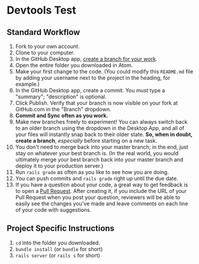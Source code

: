 # Devtools Test

## Standard Workflow

 1. Fork to your own account.
 1. Clone to your computer.
 1. In the GitHub Desktop app, [create a branch for your work](https://help.github.com/desktop/guides/contributing/creating-a-branch-for-your-work/#creating-a-branch).
 1. Open the entire folder you downloaded in Atom.
 1. Make your first change to the code. (You could modify this `README.md` file by adding your username next to the project in the heading, for example.)
 1. In the GitHub Desktop app, create a commit. You *must* type a "summary"; "description" is optional.
 1. Click Publish. Verify that your branch is now visible on your fork at GitHub.com in the "Branch" dropdown.
 1. **Commit and Sync often as you work.**
 1. Make new branches freely to experiment! You can always switch back to an older branch using the dropdown in the Desktop App, and all of your files will instantly snap back to their older state. **So, when in doubt, create a branch**, _especially_ before starting on a new task.
 1. You don't need to merge back into your master branch; in the end, just stay on whatever your best branch is. (In the real world, you would ultimately merge your best branch back into your master branch and deploy it to your production server.)
 1. Run `rails grade` as often as you like to see how you are doing.
 1. You can push commits and `rails grade` right up until the due date.
 1. If you have a question about your code, a great way to get feedback is to open a [Pull Request](https://help.github.com/articles/creating-a-pull-request/). After creating it, if you include the URL of your Pull Request when you post your question, reviewers will be able to easily see the changes you've made and leave comments on each line of your code with suggestions.

## Project Specific Instructions

1. `cd` into the folder you downloaded.
1. `bundle install` (or `bundle` for short)
1. `rails server` (or `rails s` for short)
